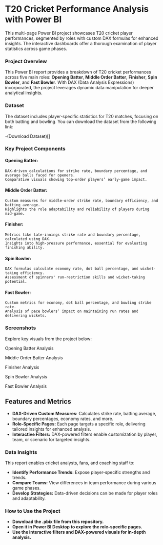 # **T20 Cricket Performance Analysis with Power BI**
This multi-page Power BI project showcases T20 cricket player performances, segmented by roles with custom DAX formulas for enhanced insights. The interactive dashboards offer a thorough examination of player statistics across game phases.

### **Project Overview**
This Power BI report provides a breakdown of T20 cricket performances across five main roles: **Opening Batter**, **Middle Order Batter**, **Finisher**, **Spin Bowler**, and **Fast Bowler**. With DAX (Data Analysis Expressions) incorporated, the project leverages dynamic data manipulation for deeper analytical insights.

### **Dataset**
The dataset includes player-specific statistics for T20 matches, focusing on both batting and bowling. You can download the dataset from the following link:

-(Download Dataset)[]

### **Key Project Components**
  #### **Opening Batter:**

    DAX-driven calculations for strike rate, boundary percentage, and average balls faced for openers.
    Comparative visuals showing top-order players’ early-game impact.
    
  #### **Middle Order Batter:**

    Custom measures for middle-order strike rate, boundary efficiency, and batting average.
    Highlights the role adaptability and reliability of players during mid-game.
    
  #### **Finisher:**

    Metrics like late-innings strike rate and boundary percentage, calculated using DAX.
    Insights into high-pressure performance, essential for evaluating finishing ability.
    
  #### **Spin Bowler:**

    DAX formulas calculate economy rate, dot ball percentage, and wicket-taking efficiency.
    Assessment of spinners' run-restriction skills and wicket-taking potential.

  #### **Fast Bowler:**

    Custom metrics for economy, dot ball percentage, and bowling strike rate.
    Analysis of pace bowlers’ impact on maintaining run rates and delivering wickets.

### **Screenshots**
Explore key visuals from the project below:

Opening Batter Analysis

Middle Order Batter Analysis

Finisher Analysis

Spin Bowler Analysis

Fast Bowler Analysis

## **Features and Metrics**

- **DAX-Driven Custom Measures:** Calculates strike rate, batting average, boundary percentages, economy rates, and more.
- **Role-Specific Pages:** Each page targets a specific role, delivering tailored insights for enhanced analysis.
- **Interactive Filters:** DAX-powered filters enable customization by player, team, or scenario for targeted insights.

### **Data Insights**
This report enables cricket analysts, fans, and coaching staff to:

- **Identify Performance Trends:** Expose player-specific strengths and trends.
- **Compare Teams:** View differences in team performance during various game phases.
- **Develop Strategies:** Data-driven decisions can be made for player roles and adaptability.

### **How to Use the Project**
- **Download the .pbix file from this repository.**
- **Open it in Power BI Desktop to explore the role-specific pages.**
- **Use the interactive filters and DAX-powered visuals for in-depth analysis.**
